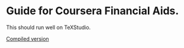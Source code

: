 # Guide for Coursera Financial Aids.

This should run well on TeXStudio.

[Compiled version](https://drive.google.com/file/d/17mbMaWWzWznlYFcgmZATAFuxsG3Vp_yv/view?usp=sharing)
